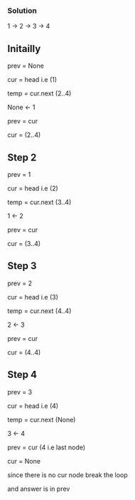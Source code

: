 ### Solution

1 -> 2 -> 3 -> 4

## Initailly
prev = None

cur = head i.e (1)

temp = cur.next (2..4)


None <- 1

prev = cur

cur = (2..4)


## Step 2

prev = 1

cur = head i.e (2)

temp = cur.next (3..4)


1 <- 2

prev = cur

cur = (3..4)


## Step 3

prev = 2

cur = head i.e (3)

temp = cur.next (4..4)


2 <- 3

prev = cur

cur = (4..4)


## Step 4

prev = 3

cur = head i.e (4)

temp = cur.next (None)


3 <- 4

prev = cur (4 i.e last node)

cur = None


since there is no cur node break the loop

and answer is in prev
